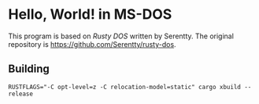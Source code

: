 # Hello, World! in MS-DOS

This program is based on *Rusty DOS* written by Serentty.
The original repository is https://github.com/Serentty/rusty-dos.

## Building

```
RUSTFLAGS="-C opt-level=z -C relocation-model=static" cargo xbuild --release
```
